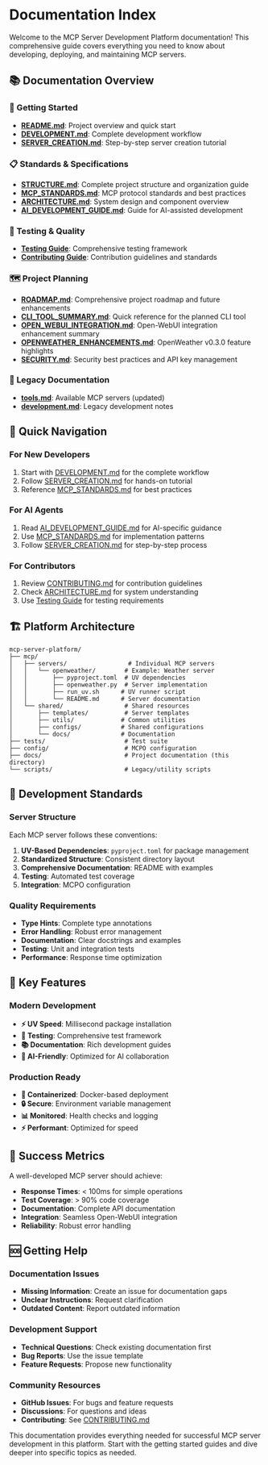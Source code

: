 # Documentation Index

Welcome to the MCP Server Development Platform documentation! This comprehensive guide covers everything you need to know about developing, deploying, and maintaining MCP servers.

## 📚 Documentation Overview

### 🚀 Getting Started
- **[README.md](../README.md)**: Project overview and quick start
- **[DEVELOPMENT.md](DEVELOPMENT.md)**: Complete development workflow
- **[SERVER_CREATION.md](SERVER_CREATION.md)**: Step-by-step server creation tutorial

### 📋 Standards & Specifications
- **[STRUCTURE.md](STRUCTURE.md)**: Complete project structure and organization guide
- **[MCP_STANDARDS.md](MCP_STANDARDS.md)**: MCP protocol standards and best practices
- **[ARCHITECTURE.md](ARCHITECTURE.md)**: System design and component overview
- **[AI_DEVELOPMENT_GUIDE.md](AI_DEVELOPMENT_GUIDE.md)**: Guide for AI-assisted development

### 🧪 Testing & Quality
- **[Testing Guide](../tests/README.md)**: Comprehensive testing framework
- **[Contributing Guide](../CONTRIBUTING.md)**: Contribution guidelines and standards

### 🗺️ Project Planning
- **[ROADMAP.md](ROADMAP.md)**: Comprehensive project roadmap and future enhancements
- **[CLI_TOOL_SUMMARY.md](CLI_TOOL_SUMMARY.md)**: Quick reference for the planned CLI tool
- **[OPEN_WEBUI_INTEGRATION.md](OPEN_WEBUI_INTEGRATION.md)**: Open-WebUI integration enhancement summary
- **[OPENWEATHER_ENHANCEMENTS.md](OPENWEATHER_ENHANCEMENTS.md)**: OpenWeather v0.3.0 feature highlights
- **[SECURITY.md](SECURITY.md)**: Security best practices and API key management

### 📖 Legacy Documentation
- **[tools.md](tools.md)**: Available MCP servers (updated)
- **[development.md](development.md)**: Legacy development notes

## 🎯 Quick Navigation

### For New Developers
1. Start with [DEVELOPMENT.md](DEVELOPMENT.md) for the complete workflow
2. Follow [SERVER_CREATION.md](SERVER_CREATION.md) for hands-on tutorial
3. Reference [MCP_STANDARDS.md](MCP_STANDARDS.md) for best practices

### For AI Agents
1. Read [AI_DEVELOPMENT_GUIDE.md](AI_DEVELOPMENT_GUIDE.md) for AI-specific guidance
2. Use [MCP_STANDARDS.md](MCP_STANDARDS.md) for implementation patterns
3. Follow [SERVER_CREATION.md](SERVER_CREATION.md) for step-by-step process

### For Contributors
1. Review [CONTRIBUTING.md](../CONTRIBUTING.md) for contribution guidelines
2. Check [ARCHITECTURE.md](ARCHITECTURE.md) for system understanding
3. Use [Testing Guide](../tests/README.md) for testing requirements

## 🏗️ Platform Architecture

```
mcp-server-platform/
├── mcp/
│   ├── servers/                 # Individual MCP servers
│   │   └── openweather/        # Example: Weather server
│   │       ├── pyproject.toml  # UV dependencies
│   │       ├── openweather.py  # Server implementation
│   │       ├── run_uv.sh      # UV runner script
│   │       └── README.md      # Server documentation
│   └── shared/                 # Shared resources
│       ├── templates/          # Server templates
│       ├── utils/             # Common utilities
│       ├── configs/           # Shared configurations
│       └── docs/              # Documentation
├── tests/                      # Test suite
├── config/                     # MCPO configuration
├── docs/                       # Project documentation (this directory)
└── scripts/                    # Legacy/utility scripts
```

## 🔧 Development Standards

### Server Structure
Each MCP server follows these conventions:

1. **UV-Based Dependencies**: `pyproject.toml` for package management
2. **Standardized Structure**: Consistent directory layout
3. **Comprehensive Documentation**: README with examples
4. **Testing**: Automated test coverage
5. **Integration**: MCPO configuration

### Quality Requirements
- **Type Hints**: Complete type annotations
- **Error Handling**: Robust error management
- **Documentation**: Clear docstrings and examples
- **Testing**: Unit and integration tests
- **Performance**: Response time optimization

## 🚀 Key Features

### Modern Development
- **⚡ UV Speed**: Millisecond package installation
- **🧪 Testing**: Comprehensive test framework
- **📚 Documentation**: Rich development guides
- **🤖 AI-Friendly**: Optimized for AI collaboration

### Production Ready
- **🐳 Containerized**: Docker-based deployment
- **🔒 Secure**: Environment variable management
- **📊 Monitored**: Health checks and logging
- **⚡ Performant**: Optimized for speed

## 🎯 Success Metrics

A well-developed MCP server should achieve:
- **Response Times**: < 100ms for simple operations
- **Test Coverage**: > 90% code coverage
- **Documentation**: Complete API documentation
- **Integration**: Seamless Open-WebUI integration
- **Reliability**: Robust error handling

## 🆘 Getting Help

### Documentation Issues
- **Missing Information**: Create an issue for documentation gaps
- **Unclear Instructions**: Request clarification
- **Outdated Content**: Report outdated information

### Development Support
- **Technical Questions**: Check existing documentation first
- **Bug Reports**: Use the issue template
- **Feature Requests**: Propose new functionality

### Community Resources
- **GitHub Issues**: For bugs and feature requests
- **Discussions**: For questions and ideas
- **Contributing**: See [CONTRIBUTING.md](../CONTRIBUTING.md)

This documentation provides everything needed for successful MCP server development in this platform. Start with the getting started guides and dive deeper into specific topics as needed.